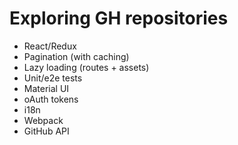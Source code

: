 # Exploring GH repositories 

+ React/Redux
+ Pagination (with caching)
+ Lazy loading (routes + assets)
+ Unit/e2e tests
+ Material UI
+ oAuth tokens
+ i18n
+ Webpack
+ GitHub API